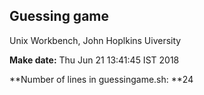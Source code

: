 ## Guessing game
Unix Workbench, John Hoplkins Uiversity

**Make date:** Thu Jun 21 13:41:45 IST 2018

**Number of lines in guessingame.sh: **24
